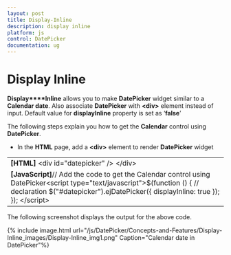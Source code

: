 ```yaml
---
layout: post
title: Display-Inline
description: display inline
platform: js
control: DatePicker
documentation: ug
---
```


# Display Inline

**Display****Inline** allows you to make **DatePicker** widget similar to a **Calendar date**. Also associate **DatePicker** with **&lt;div&gt;** element instead of input. Default value for **displayInline** property is set as ‘**false**’ 

The following steps explain you how to get the **Calendar** control using **DatePicker**.

* In the **HTML** page, add a **&lt;div&gt;** element to render **DatePicker** widget

<table>
<tr>
<td>
<b>[HTML]</b>    &lt;div id="datepicker" /&gt; &lt;/div&gt;</td></tr>
<tr>
<td>
<b>[JavaScript]</b>// Add the code to get the Calendar control using DatePicker&lt;script type="text/javascript"&gt;$(function () {            // declaration            $("#datepicker").ejDatePicker({                displayInline: true            });        });    &lt;/script&gt;</td></tr>
</table>
The following screenshot displays the output for the above code.

{% include image.html url="/js/DatePicker/Concepts-and-Features/Display-Inline_images/Display-Inline_img1.png" Caption="Calendar date in DatePicker"%}

